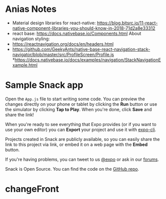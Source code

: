# Anias Notes

* Material design libraries for react-native:
https://blog.bitsrc.io/11-react-native-component-libraries-you-should-know-in-2018-71d2a8e33312
* react base: https://docs.nativebase.io/Components.html
About navigation styling: 
* https://reactnavigation.org/docs/en/headers.html
* https://github.com/GeekyAnts/native-base-react-navigation-stack-navigator/blob/master/src/ProfileScreen/Profile.js
*https://docs.nativebase.io/docs/examples/navigation/StackNavigationExample.html
# Sample Snack app

Open the `App.js` file to start writing some code. You can preview the changes directly on your phone or tablet by clicking the **Run** button or use the simulator by clicking **Tap to Play**. When you're done, click **Save** and share the link!

When you're ready to see everything that Expo provides (or if you want to use your own editor) you can **Export** your project and use it with [expo-cli](https://docs.expo.io/versions/latest/introduction/installation.html).

Projects created in Snack are publicly available, so you can easily share the link to this project via link, or embed it on a web page with the **Embed** button.

If you're having problems, you can tweet to us [@expo](https://twitter.com/expo) or ask in our [forums](https://forums.expo.io).

Snack is Open Source. You can find the code on the [GitHub repo](https://github.com/expo/snack-web).
# changeFront
